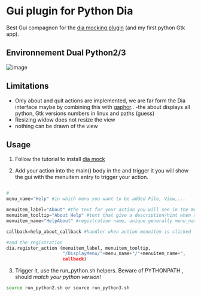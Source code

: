# Gui plugin for Python Dia 

Best Gui compagnon for the [dia mocking plugin](https://github.com/sosie-js/python-dia-mock-plugin) (and my first python Gtk app).

## Environnement Dual Python2/3

![image](https://user-images.githubusercontent.com/70700670/144463229-4f2a4c7b-7aff-47e4-8576-53c1ce4451dc.png)

## Limitations

- Only about and quit actions are implemented, we are far form the Dia interface
maybe by combining this with [gaphor](https://github.com/gaphor)..
-the about displays all python, Gtk versions numbers in linux and paths (guess)
- Resizing widow does not resize the view
- nothing can be drawn of the view

## Usage 

1. Follow the tutorial  to install [dia mock](https://sosie-js.github.io/python-dia/mock/)


2. Add your action into the main() body in the 
 and trigger it you will show the gui with the menuitem entry to trigger your action.

```python

#
menu_name="Help" #in which menu you want to be added File, View,...

menuitem_label="About" #the text for your action you will see in the menu
menuitem_tooltip="About Help" #text that give a description/hint when mouse is over (does not show in menu)
menuitem_name="HelpAbout" #registration name, unique generally menu_name+menuitem_label

callback=help_about_callback #handler when action menuitem is clicked

#and the registration
dia.register_action (menuitem_label, menuitem_tooltip, 
                     "/DisplayMenu/"+menu_name+"/"+menuitem_name+", 
                     callback)

```

3. Trigger it, use the run_python.sh helpers. Beware of PYTHONPATH , should *match your python version*!


```bash
source run_python2.sh or source run_python3.sh 
```


